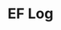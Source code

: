 ---
layout: log_page_archive
title: "EF Log"
category: log
description: A location-specific personal log.
permalink: /log/archive/2017
year: 2017
loading_animation: true
sitemap:
  priority: 0.9
---